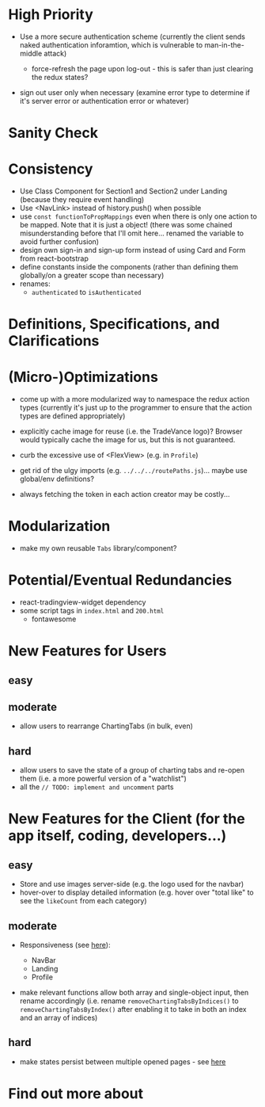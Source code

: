 # High Priority

* Use a more secure authentication scheme (currently the client sends naked authentication inforamtion, which is vulnerable to man-in-the-middle attack)
  * force-refresh the page upon log-out - this is safer than just clearing the redux states?

* sign out user only when necessary (examine error type to determine if it's server error or authentication error or whatever)

# Sanity Check


# Consistency

* Use Class Component for Section1 and Section2 under Landing (because they require event handling)
* Use \<NavLink\> instead of history.push() when possible
* use `const functionToPropMappings` even when there is only one action to be mapped. Note that it is just a object! (there was some chained misunderstanding before that I'll omit here... renamed the variable to avoid further confusion)
* design own sign-in and sign-up form instead of using Card and Form from react-bootstrap
* define constants inside the components (rather than defining them globally/on a greater scope than necessary)
* renames:
  * `authenticated` to `isAuthenticated`

# Definitions, Specifications, and Clarifications

# (Micro-)Optimizations

* come up with a more modularized way to namespace the redux action types (currently it's just up to the programmer to ensure that the action types are defined appropriately)

* explicitly cache image for reuse (i.e. the TradeVance logo)? Browser would typically cache the image for us, but this is not guaranteed.

* curb the excessive use of \<FlexView\> (e.g. in `Profile`)

* get rid of the ulgy imports (e.g. `../../../routePaths.js`)... maybe use global/env definitions?

* always fetching the token in each action creator may be costly...

# Modularization

* make my own reusable `Tabs` library/component?

# Potential/Eventual Redundancies

* react-tradingview-widget dependency
* some script tags in `index.html` and `200.html`
  * fontawesome

# New Features for Users

## easy

## moderate

* allow users to rearrange ChartingTabs (in bulk, even)

## hard

* allow users to save the state of a group of charting tabs and re-open them (i.e. a more powerful version of a "watchlist")
* all the `// TODO: implement and uncomment` parts

# New Features for the Client (for the app itself, coding, developers...)

## easy

* Store and use images server-side (e.g. the logo used for the navbar)
* hover-over to display detailed information (e.g. hover over "total like" to see the `likeCount` from each category)

## moderate

* Responsiveness (see [here](https://stackoverflow.com/a/51744517)):
  * NavBar
  * Landing
  * Profile

* make relevant functions allow both array and single-object input, then rename accordingly (i.e. rename `removeChartingTabsByIndices()` to `removeChartingTabsByIndex()` after enabling it to take in both an index and an array of indices)

## hard

* make states persist between multiple opened pages - see [here](https://stackoverflow.com/a/49385375)

# Find out more about

